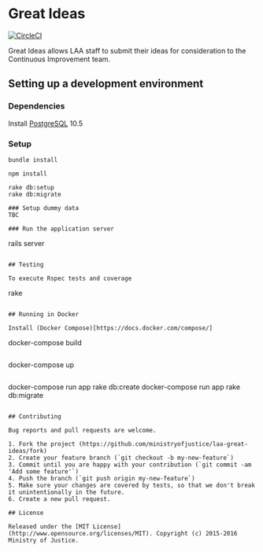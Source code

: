 # Great Ideas
[![CircleCI](https://circleci.com/gh/ministryofjustice/laa-great-ideas.svg?style=svg)](https://circleci.com/gh/ministryofjustice/laa-great-ideas)

Great Ideas allows LAA staff to submit their ideas for consideration to the Continuous Improvement team.

## Setting up a development environment

### Dependencies
Install [PostgreSQL](https://www.postgresql.org) 10.5

### Setup

```
bundle install
```
```
npm install
```
```
rake db:setup
rake db:migrate

### Setup dummy data
TBC

### Run the application server

```
rails server
```

## Testing

To execute Rspec tests and coverage

```
rake
```

## Running in Docker

Install (Docker Compose)[https://docs.docker.com/compose/]

```
docker-compose build
```
```
docker-compose up
```
```
docker-compose run app rake db:create
docker-compose run app rake db:migrate
```

## Contributing

Bug reports and pull requests are welcome.

1. Fork the project (https://github.com/ministryofjustice/laa-great-ideas/fork)
2. Create your feature branch (`git checkout -b my-new-feature`)
3. Commit until you are happy with your contribution (`git commit -am 'Add some feature'`)
4. Push the branch (`git push origin my-new-feature`)
5. Make sure your changes are covered by tests, so that we don't break it unintentionally in the future.
6. Create a new pull request.

## License

Released under the [MIT License](http://www.opensource.org/licenses/MIT). Copyright (c) 2015-2016 Ministry of Justice.